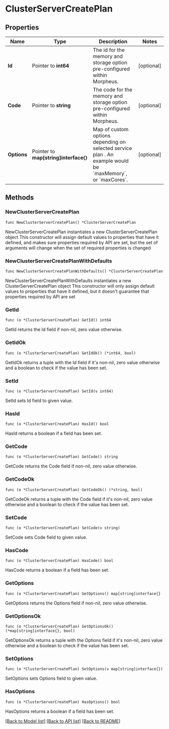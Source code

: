 # ClusterServerCreatePlan

## Properties

Name | Type | Description | Notes
------------ | ------------- | ------------- | -------------
**Id** | Pointer to **int64** | The id for the memory and storage option pre-configured within Morpheus. | [optional] 
**Code** | Pointer to **string** | The code for the memory and storage option pre-configured within Morpheus. | [optional] 
**Options** | Pointer to **map[string]interface{}** | Map of custom options depending on selected service plan . An example would be &#x60;maxMemory&#x60;, or &#x60;maxCores&#x60;. | [optional] 

## Methods

### NewClusterServerCreatePlan

`func NewClusterServerCreatePlan() *ClusterServerCreatePlan`

NewClusterServerCreatePlan instantiates a new ClusterServerCreatePlan object
This constructor will assign default values to properties that have it defined,
and makes sure properties required by API are set, but the set of arguments
will change when the set of required properties is changed

### NewClusterServerCreatePlanWithDefaults

`func NewClusterServerCreatePlanWithDefaults() *ClusterServerCreatePlan`

NewClusterServerCreatePlanWithDefaults instantiates a new ClusterServerCreatePlan object
This constructor will only assign default values to properties that have it defined,
but it doesn't guarantee that properties required by API are set

### GetId

`func (o *ClusterServerCreatePlan) GetId() int64`

GetId returns the Id field if non-nil, zero value otherwise.

### GetIdOk

`func (o *ClusterServerCreatePlan) GetIdOk() (*int64, bool)`

GetIdOk returns a tuple with the Id field if it's non-nil, zero value otherwise
and a boolean to check if the value has been set.

### SetId

`func (o *ClusterServerCreatePlan) SetId(v int64)`

SetId sets Id field to given value.

### HasId

`func (o *ClusterServerCreatePlan) HasId() bool`

HasId returns a boolean if a field has been set.

### GetCode

`func (o *ClusterServerCreatePlan) GetCode() string`

GetCode returns the Code field if non-nil, zero value otherwise.

### GetCodeOk

`func (o *ClusterServerCreatePlan) GetCodeOk() (*string, bool)`

GetCodeOk returns a tuple with the Code field if it's non-nil, zero value otherwise
and a boolean to check if the value has been set.

### SetCode

`func (o *ClusterServerCreatePlan) SetCode(v string)`

SetCode sets Code field to given value.

### HasCode

`func (o *ClusterServerCreatePlan) HasCode() bool`

HasCode returns a boolean if a field has been set.

### GetOptions

`func (o *ClusterServerCreatePlan) GetOptions() map[string]interface{}`

GetOptions returns the Options field if non-nil, zero value otherwise.

### GetOptionsOk

`func (o *ClusterServerCreatePlan) GetOptionsOk() (*map[string]interface{}, bool)`

GetOptionsOk returns a tuple with the Options field if it's non-nil, zero value otherwise
and a boolean to check if the value has been set.

### SetOptions

`func (o *ClusterServerCreatePlan) SetOptions(v map[string]interface{})`

SetOptions sets Options field to given value.

### HasOptions

`func (o *ClusterServerCreatePlan) HasOptions() bool`

HasOptions returns a boolean if a field has been set.


[[Back to Model list]](../README.md#documentation-for-models) [[Back to API list]](../README.md#documentation-for-api-endpoints) [[Back to README]](../README.md)


